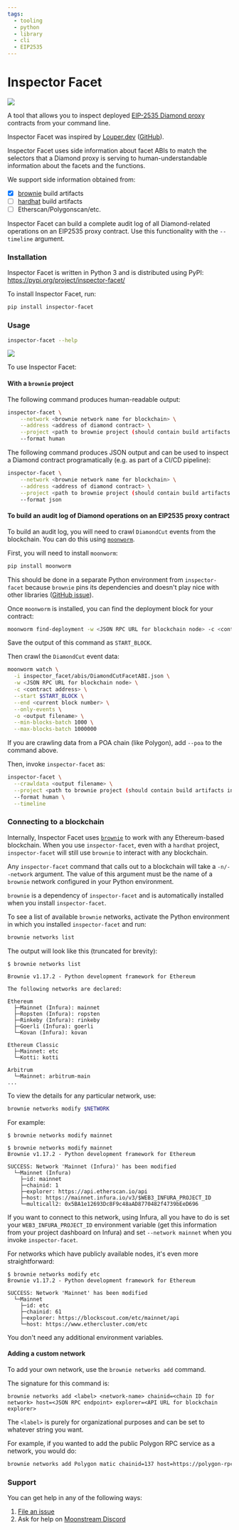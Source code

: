```yaml
---
tags:
  - tooling
  - python
  - library
  - cli
  - EIP2535
---
```



# Inspector Facet

<a href="https://media.giphy.com/media/14mgxYFJHXGmoo/giphy.gif" target="_blank"><img src="https://media.giphy.com/media/14mgxYFJHXGmoo/giphy.gif" /></a>

A tool that allows you to inspect deployed [EIP-2535 Diamond proxy](https://eips.ethereum.org/EIPS/eip-2535)
contracts from your command line.

Inspector Facet was inspired by [Louper.dev](https://louper.dev/) ([GitHub](https://github.com/mark3labs/louper-v2)).

Inspector Facet uses side information about facet ABIs to match the selectors that a Diamond proxy
is serving to human-understandable information about the facets and the functions.

We support side information obtained from:

- [x] [brownie](https://github.com/eth-brownie/brownie) build artifacts
- [ ] [hardhat](https://hardhat.org/) build artifacts
- [ ] Etherscan/Polygonscan/etc.

Inspector Facet can build a complete audit log of all Diamond-related operations on an EIP2535 proxy
contract. Use this functionality with the `--timeline` argument.

### Installation

Inspector Facet is written in Python 3 and is distributed using PyPI: https://pypi.org/project/inspector-facet/

To install Inspector Facet, run:

```bash
pip install inspector-facet
```

### Usage

```bash
inspector-facet --help
```

<a href="https://asciinema.org/a/487856" target="_blank"><img src="https://asciinema.org/a/487856.svg" /></a>

To use Inspector Facet:

#### With a `brownie` project

The following command produces human-readable output:

```bash
inspector-facet \
    --network <brownie network name for blockchain> \
    --address <address of diamond contract> \
    --project <path to brownie project (should contain build artifacts in build/contracts)> \
    --format human
```

The following command produces JSON output and can be used to inspect a Diamond contract programatically
(e.g. as part of a CI/CD pipeline):
```bash
inspector-facet \
    --network <brownie network name for blockchain> \
    --address <address of diamond contract> \
    --project <path to brownie project (should contain build artifacts in build/contracts)> \
    --format json
```

#### To build an audit log of Diamond operations on an EIP2535 proxy contract

To build an audit log, you will need to crawl `DiamondCut` events from the blockchain. You can do this using [`moonworm`](https://github.com/bugout-dev/moonworm).

First, you will need to install `moonworm`:

```bash
pip install moonworm
```

This should be done in a separate Python environment from `inspector-facet` because `brownie` pins its dependencies
and doesn't play nice with other libraries ([GitHub issue](https://github.com/eth-brownie/brownie/issues/1516)).

Once `moonworm` is installed, you can find the deployment block for your contract:

```bash
moonworm find-deployment -w <JSON RPC URL for blockchain node> -c <contract address> -t 0.5
```

Save the output of this command as `START_BLOCK`.

Then crawl the `DiamondCut` event data:

```bash
moonworm watch \
  -i inspector_facet/abis/DiamondCutFacetABI.json \
  -w <JSON RPC URL for blockchain node> \
  -c <contract address> \
  --start $START_BLOCK \
  --end <current block number> \
  --only-events \
  -o <output filename> \
  --min-blocks-batch 1000 \
  --max-blocks-batch 1000000
```

If you are crawling data from a POA chain (like Polygon), add `--poa` to the command above.

Then, invoke `inspector-facet` as:

```bash
inspector-facet \
  --crawldata <output filename> \
  --project <path to brownie project (should contain build artifacts in build/contracts)> \
  --format human \
  --timeline
```

### Connecting to a blockchain

Internally, Inspector Facet uses [`brownie`](https://github.com/eth-brownie/brownie) to work with any
Ethereum-based blockchain. When you use `inspector-facet`, even with a `hardhat` project, `inspector-facet`
will still use `brownie` to interact with any blockchain.

Any `inspector-facet` command that calls out to a blockchain will take a `-n/--network` argument. The value
of this argument must be the name of a `brownie` network configured in your Python environment.

`brownie` is a dependency of `inspector-facet` and is automatically installed when you install `inspector-facet`.

To see a list of available `brownie` networks, activate the Python environment in which you installed
`inspector-facet` and run:

```bash
brownie networks list
```

The output will look like this (truncated for brevity):

```
$ brownie networks list

Brownie v1.17.2 - Python development framework for Ethereum

The following networks are declared:

Ethereum
  ├─Mainnet (Infura): mainnet
  ├─Ropsten (Infura): ropsten
  ├─Rinkeby (Infura): rinkeby
  ├─Goerli (Infura): goerli
  └─Kovan (Infura): kovan

Ethereum Classic
  ├─Mainnet: etc
  └─Kotti: kotti

Arbitrum
  └─Mainnet: arbitrum-main
...
```

To view the details for any particular network, use:

```bash
brownie networks modify $NETWORK
```

For example:

```
$ brownie networks modify mainnet

$ brownie networks modify mainnet
Brownie v1.17.2 - Python development framework for Ethereum

SUCCESS: Network 'Mainnet (Infura)' has been modified
  └─Mainnet (Infura)
    ├─id: mainnet
    ├─chainid: 1
    ├─explorer: https://api.etherscan.io/api
    ├─host: https://mainnet.infura.io/v3/$WEB3_INFURA_PROJECT_ID
    └─multicall2: 0x5BA1e12693Dc8F9c48aAD8770482f4739bEeD696
```

If you want to connect to this network, using Infura, all you have to do is set your `WEB3_INFURA_PROJECT_ID`
environment variable (get this information from your project dashboard on Infura) and set `--network mainnet`
when you invoke `inspector-facet`.

For networks which have publicly available nodes, it's even more straightforward:

```
$ brownie networks modify etc
Brownie v1.17.2 - Python development framework for Ethereum

SUCCESS: Network 'Mainnet' has been modified
  └─Mainnet
    ├─id: etc
    ├─chainid: 61
    ├─explorer: https://blockscout.com/etc/mainnet/api
    └─host: https://www.ethercluster.com/etc
```

You don't need any additional environment variables.

#### Adding a custom network

To add your own network, use the `brownie networks add` command.

The signature for this command is:

```
brownie networks add <label> <network-name> chainid=<chain ID for network> host=<JSON RPC endpoint> explorer=<API URL for blockchain explorer>
```

The `<label>` is purely for organizational purposes and can be set to whatever string you want.

For example, if you wanted to add the public Polygon RPC service as a network, you would do:

```bash
brownie networks add Polygon matic chainid=137 host=https://polygon-rpc.com explorer=https://api.polygonscan.com/api
```

### Support

You can get help in any of the following ways:

1. [File an issue](https://github.com/bugout-dev/inspector-facet/issues/new)
2. Ask for help on [Moonstream Discord](https://discord.gg/K56VNUQGvA)
